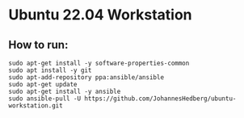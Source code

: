 # Ubuntu 22.04 Workstation  
  
## How to run:
```
sudo apt-get install -y software-properties-common  
sudo apt install -y git
sudo apt-add-repository ppa:ansible/ansible  
sudo apt-get update  
sudo apt-get install -y ansible  
sudo ansible-pull -U https://github.com/JohannesHedberg/ubuntu-workstation.git
```

